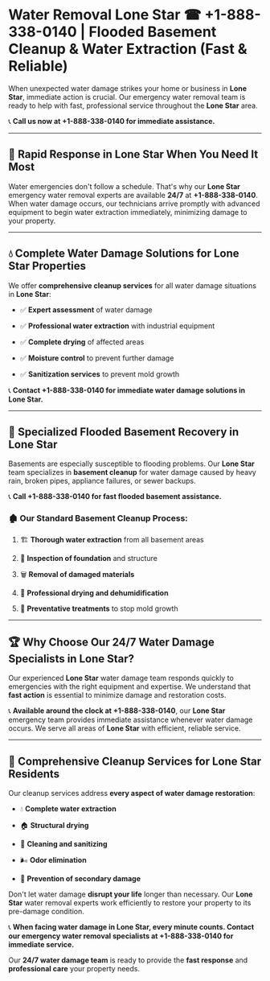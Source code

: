 # Water Removal Lone Star ☎ +1-888-338-0140 | Flooded Basement Cleanup & Water Extraction (Fast & Reliable)

When unexpected water damage strikes your home or business in **Lone Star**, immediate action is crucial. Our emergency water removal team is ready to help with fast, professional service throughout the **Lone Star** area. 

📞 **Call us now at +1-888-338-0140 for immediate assistance.**
---
## 🚀 Rapid Response in Lone Star When You Need It Most
Water emergencies don't follow a schedule. That's why our **Lone Star** emergency water removal experts are available **24/7** at **+1-888-338-0140**. When water damage occurs, our technicians arrive promptly with advanced equipment to begin water extraction immediately, minimizing damage to your property.
---
## 💧 Complete Water Damage Solutions for Lone Star Properties
We offer **comprehensive cleanup services** for all water damage situations in **Lone Star**:
- ✅ **Expert assessment** of water damage  
- ✅ **Professional water extraction** with industrial equipment  
- ✅ **Complete drying** of affected areas  
- ✅ **Moisture control** to prevent further damage  
- ✅ **Sanitization services** to prevent mold growth  
📞 **Contact +1-888-338-0140 for immediate water damage solutions in Lone Star.**
---
## 🌊 Specialized Flooded Basement Recovery in Lone Star
Basements are especially susceptible to flooding problems. Our **Lone Star** team specializes in **basement cleanup** for water damage caused by heavy rain, broken pipes, appliance failures, or sewer backups. 
📞 **Call +1-888-338-0140 for fast flooded basement assistance.**
### 🏚️ Our Standard Basement Cleanup Process:
1. 🏗️ **Thorough water extraction** from all basement areas  
2. 🔎 **Inspection of foundation** and structure  
3. 🗑️ **Removal of damaged materials**  
4. 💨 **Professional drying and dehumidification**  
5. 🚫 **Preventative treatments** to stop mold growth  
---
## 🏆 Why Choose Our 24/7 Water Damage Specialists in Lone Star?
Our experienced **Lone Star** water damage team responds quickly to emergencies with the right equipment and expertise. We understand that **fast action** is essential to minimize damage and restoration costs.
📞 **Available around the clock at +1-888-338-0140**, our **Lone Star** emergency team provides immediate assistance whenever water damage occurs. We serve all areas of **Lone Star** with efficient, reliable service.
---
## 🧹 Comprehensive Cleanup Services for Lone Star Residents
Our cleanup services address **every aspect of water damage restoration**:
- 💧 **Complete water extraction**  
- 🏠 **Structural drying**  
- 🧼 **Cleaning and sanitizing**  
- 🌬️ **Odor elimination**  
- 🚫 **Prevention of secondary damage**  
Don't let water damage **disrupt your life** longer than necessary. Our **Lone Star** water removal experts work efficiently to restore your property to its pre-damage condition.
📞 **When facing water damage in Lone Star, every minute counts. Contact our emergency water removal specialists at +1-888-338-0140 for immediate service.**
Our **24/7 water damage team** is ready to provide the **fast response** and **professional care** your property needs.
